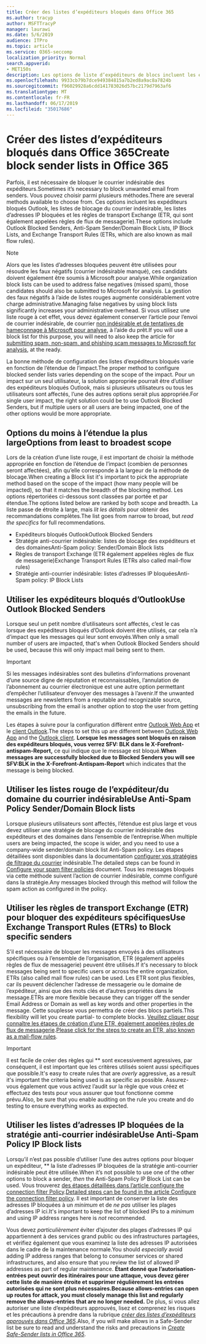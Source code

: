 ```yaml
---
title: Créer des listes d’expéditeurs bloqués dans Office 365
ms.author: tracyp
author: MSFTTracyP
manager: laurawi
ms.date: 5/6/2019
audience: ITPro
ms.topic: article
ms.service: O365-seccomp
localization_priority: Normal
search.appverid:
- MET150s
description: Les options de liste d’expéditeurs de blocs incluent les expéditeurs bloqués Outlook, les listes rouges d’expéditeurs de domaine, les listes d’adresses IP bloquées et les règles de transport Exchange (ETR), également appelées règles de flux de messagerie.
ms.openlocfilehash: 9933cb79b7dce949384815a7b2ed8a9ac8a7824b
ms.sourcegitcommit: f96029928a6cdd141783026d57bc2179d7963af6
ms.translationtype: MT
ms.contentlocale: fr-FR
ms.lasthandoff: 06/17/2019
ms.locfileid: "35017686"
---
```

# <a name="create-block-sender-lists-in-office-365"></a><span data-ttu-id="1f1f6-103">Créer des listes d’expéditeurs bloqués dans Office 365</span><span class="sxs-lookup"><span data-stu-id="1f1f6-103">Create block sender lists in Office 365</span></span>

<span data-ttu-id="1f1f6-104">Parfois, il est nécessaire de bloquer le courrier indésirable des expéditeurs.</span><span class="sxs-lookup"><span data-stu-id="1f1f6-104">Sometimes it’s necessary to block unwanted email from senders.</span></span> <span data-ttu-id="1f1f6-105">Vous pouvez choisir parmi plusieurs méthodes.</span><span class="sxs-lookup"><span data-stu-id="1f1f6-105">There are several methods available to choose from.</span></span> <span data-ttu-id="1f1f6-106">Ces options incluent les expéditeurs bloqués Outlook, les listes de blocage du courrier indésirable, les listes d’adresses IP bloquées et les règles de transport Exchange (ETR, qui sont également appelées règles de flux de messagerie).</span><span class="sxs-lookup"><span data-stu-id="1f1f6-106">These options include Outlook Blocked Senders, Anti-Spam Sender/Domain Block Lists, IP Block Lists, and Exchange Transport Rules (ETRs, which are also known as mail flow rules).</span></span>

> [!NOTE]
> <span data-ttu-id="1f1f6-107">Alors que les listes d’adresses bloquées peuvent être utilisées pour résoudre les faux négatifs (courrier indésirable manqué), ces candidats doivent également être soumis à Microsoft pour analyse.</span><span class="sxs-lookup"><span data-stu-id="1f1f6-107">While organization block lists can be used to address false negatives (missed spam), those candidates should also be submitted to Microsoft for analysis.</span></span> <span data-ttu-id="1f1f6-108">La gestion des faux négatifs à l’aide de listes rouges augmente considérablement votre charge administrative.</span><span class="sxs-lookup"><span data-stu-id="1f1f6-108">Managing false negatives by using block lists significantly increases your administrative overhead.</span></span> <span data-ttu-id="1f1f6-109">Si vous utilisez une liste rouge à cet effet, vous devez également conserver l’article pour l’envoi de courrier indésirable, de courrier [non indésirable et de tentatives de hameçonnage à Microsoft pour analyse](https://docs.microsoft.com/en-us/office365/SecurityCompliance/submit-spam-non-spam-and-phishing-scam-messages-to-microsoft-for-analysis), à l’aide du prêt.</span><span class="sxs-lookup"><span data-stu-id="1f1f6-109">If you will use a block list for this purpose, you will need to also keep the article for [submitting spam, non-spam, and phishing scam messages to Microsoft for analysis](https://docs.microsoft.com/en-us/office365/SecurityCompliance/submit-spam-non-spam-and-phishing-scam-messages-to-microsoft-for-analysis), at the ready.</span></span>

<span data-ttu-id="1f1f6-110">La bonne méthode de configuration des listes d’expéditeurs bloqués varie en fonction de l’étendue de l’impact.</span><span class="sxs-lookup"><span data-stu-id="1f1f6-110">The proper method to configure blocked sender lists varies depending on the scope of the impact.</span></span> <span data-ttu-id="1f1f6-111">Pour un impact sur un seul utilisateur, la solution appropriée pourrait être d’utiliser des expéditeurs bloqués Outlook, mais si plusieurs utilisateurs ou tous les utilisateurs sont affectés, l’une des autres options serait plus appropriée.</span><span class="sxs-lookup"><span data-stu-id="1f1f6-111">For single user impact, the right solution could be to use Outlook Blocked Senders, but if multiple users or all users are being impacted, one of the other options would be more appropriate.</span></span>

## <a name="options-from-least-to-broadest-scope"></a><span data-ttu-id="1f1f6-112">Options du moins à l’étendue la plus large</span><span class="sxs-lookup"><span data-stu-id="1f1f6-112">Options from least to broadest scope</span></span>

<span data-ttu-id="1f1f6-113">Lors de la création d’une liste rouge, il est important de choisir la méthode appropriée en fonction de l’étendue de l’impact (combien de personnes seront affectées), afin qu’elle corresponde à la largeur de la méthode de blocage.</span><span class="sxs-lookup"><span data-stu-id="1f1f6-113">When creating a Block list it's important to pick the appropriate method based on the scope of the impact (how many people will be impacted), so that it matches the breadth of the blocking method.</span></span> <span data-ttu-id="1f1f6-114">Les options répertoriées ci-dessous sont classées par portée et par étendue.</span><span class="sxs-lookup"><span data-stu-id="1f1f6-114">The options listed below are ranked by both scope and breadth.</span></span> <span data-ttu-id="1f1f6-115">La liste passe de étroite à large, mais *lit les détails* pour obtenir des recommandations complètes.</span><span class="sxs-lookup"><span data-stu-id="1f1f6-115">The list goes from narrow to broad, but *read the specifics* for full recommendations.</span></span>

- <span data-ttu-id="1f1f6-116">Expéditeurs bloqués Outlook</span><span class="sxs-lookup"><span data-stu-id="1f1f6-116">Outlook Blocked Senders</span></span>
- <span data-ttu-id="1f1f6-117">Stratégie anti-courrier indésirable: listes de blocage des expéditeurs et des domaines</span><span class="sxs-lookup"><span data-stu-id="1f1f6-117">Anti-Spam policy: Sender/Domain Block lists</span></span>
- <span data-ttu-id="1f1f6-118">Règles de transport Exchange (ETR également appelées règles de flux de messagerie)</span><span class="sxs-lookup"><span data-stu-id="1f1f6-118">Exchange Transport Rules (ETRs also called mail-flow rules)</span></span>
- <span data-ttu-id="1f1f6-119">Stratégie anti-courrier indésirable: listes d’adresses IP bloquées</span><span class="sxs-lookup"><span data-stu-id="1f1f6-119">Anti-Spam policy: IP Block Lists</span></span>

## <a name="use-outlook-blocked-senders"></a><span data-ttu-id="1f1f6-120">Utiliser les expéditeurs bloqués d’Outlook</span><span class="sxs-lookup"><span data-stu-id="1f1f6-120">Use Outlook Blocked Senders</span></span>

<span data-ttu-id="1f1f6-121">Lorsque seul un petit nombre d’utilisateurs sont affectés, c’est le cas lorsque des expéditeurs bloqués d’Outlook doivent être utilisés, car cela n’a d’impact que les messages qui leur sont envoyés.</span><span class="sxs-lookup"><span data-stu-id="1f1f6-121">When only a small number of users are impacted, that's when Outlook Blocked Senders should be used, because this will only impact mail being sent to them.</span></span>

> [!IMPORTANT]
> <span data-ttu-id="1f1f6-122">Si les messages indésirables sont des bulletins d’informations provenant d’une source digne de réputation et reconnaissables, l’annulation de l’abonnement au courrier électronique est une autre option permettant d’empêcher l’utilisateur d’envoyer des messages à l’avenir.</span><span class="sxs-lookup"><span data-stu-id="1f1f6-122">If the unwanted messages are newsletters from a reputable and recognizable source, unsubscribing from the email is another option to stop the user from getting the emails in the future.</span></span>

<span data-ttu-id="1f1f6-123">Les étapes à suivre pour la configuration diffèrent entre [Outlook Web App](https://support.office.com/en-us/article/block-or-allow-junk-email-settings-48c9f6f7-2309-4f95-9a4d-de987e880e46) et le [client Outlook](https://support.office.com/en-us/article/overview-of-the-junk-email-filter-5ae3ea8e-cf41-4fa0-b02a-3b96e21de089).</span><span class="sxs-lookup"><span data-stu-id="1f1f6-123">The steps to set this up are different between [Outlook Web App](https://support.office.com/en-us/article/block-or-allow-junk-email-settings-48c9f6f7-2309-4f95-9a4d-de987e880e46) and the [Outlook client](https://support.office.com/en-us/article/overview-of-the-junk-email-filter-5ae3ea8e-cf41-4fa0-b02a-3b96e21de089).</span></span> <span data-ttu-id="1f1f6-124">**Lorsque les messages sont bloqués en raison des expéditeurs bloqués, vous verrez SFV: BLK dans le X-Forefront-antispam-Report,** ce qui indique que le message est bloqué.</span><span class="sxs-lookup"><span data-stu-id="1f1f6-124">**When messages are successfully blocked due to Blocked Senders you will see SFV:BLK in the X-Forefront-Antispam-Report** which indicates that the message is being blocked.</span></span>

## <a name="use-anti-spam-policy-senderdomain-block-lists"></a><span data-ttu-id="1f1f6-125">Utiliser les listes rouge de l’expéditeur/du domaine du courrier indésirable</span><span class="sxs-lookup"><span data-stu-id="1f1f6-125">Use Anti-Spam Policy Sender/Domain Block lists</span></span>

<span data-ttu-id="1f1f6-126">Lorsque plusieurs utilisateurs sont affectés, l’étendue est plus large et vous devez utiliser une stratégie de blocage du courrier indésirable des expéditeurs et des domaines dans l’ensemble de l’entreprise.</span><span class="sxs-lookup"><span data-stu-id="1f1f6-126">When multiple users are being impacted, the scope is wider, and you need to use a company-wide sender/domain block list Anti-Spam policy.</span></span> <span data-ttu-id="1f1f6-127">Les étapes détaillées sont disponibles dans la documentation [configurer vos stratégies de filtrage du courrier](https://docs.microsoft.com/en-us/office365/securitycompliance/configure-your-spam-filter-policies) indésirable.</span><span class="sxs-lookup"><span data-stu-id="1f1f6-127">The detailed steps can be found in [Configure your spam filter policies](https://docs.microsoft.com/en-us/office365/securitycompliance/configure-your-spam-filter-policies) document.</span></span> <span data-ttu-id="1f1f6-128">Tous les messages bloqués via cette méthode suivent l’action de courrier indésirable, comme configuré dans la stratégie.</span><span class="sxs-lookup"><span data-stu-id="1f1f6-128">Any messages blocked through this method will follow the spam action as configured in the policy.</span></span>

## <a name="use-exchange-transport-rules-etrs-to-block-specific-senders"></a><span data-ttu-id="1f1f6-129">Utiliser les règles de transport Exchange (ETR) pour bloquer des expéditeurs spécifiques</span><span class="sxs-lookup"><span data-stu-id="1f1f6-129">Use Exchange Transport Rules (ETRs) to Block specific senders</span></span>

<span data-ttu-id="1f1f6-130">S’il est nécessaire de bloquer les messages envoyés à des utilisateurs spécifiques ou à l’ensemble de l’organisation, ETR (également appelés règles de flux de messagerie) peuvent être utilisés.</span><span class="sxs-lookup"><span data-stu-id="1f1f6-130">If it's necessary to block messages being sent to specific users or across the entire organization, ETRs (also called mail flow rules) can be used.</span></span> <span data-ttu-id="1f1f6-131">Les ETR sont plus flexibles, car ils peuvent déclencher l’adresse de messagerie ou le domaine de l’expéditeur, ainsi que des mots clés et d’autres propriétés dans le message.</span><span class="sxs-lookup"><span data-stu-id="1f1f6-131">ETRs are more flexible because they can trigger off the sender Email Address or Domain as well as key words and other properties  in the message.</span></span> <span data-ttu-id="1f1f6-132">Cette souplesse vous permettra de créer des blocs partiels.</span><span class="sxs-lookup"><span data-stu-id="1f1f6-132">This flexibility will let you create partial- to complete blocks.</span></span> <span data-ttu-id="1f1f6-133">[Veuillez cliquer pour connaître les étapes de création d’une ETR, également appelées règles de flux de messagerie](https://docs.microsoft.com/en-us/office365/SecurityCompliance/use-mail-flow-rules-to-set-the-spam-confidence-level-scl-in-messages).</span><span class="sxs-lookup"><span data-stu-id="1f1f6-133">[Please click for the steps to create an ETR, also known as a mail-flow rules](https://docs.microsoft.com/en-us/office365/SecurityCompliance/use-mail-flow-rules-to-set-the-spam-confidence-level-scl-in-messages).</span></span>

> [!IMPORTANT]
> <span data-ttu-id="1f1f6-134">Il est facile de créer des règles qui \*\* sont excessivement agressives, par conséquent, il est important que les critères utilisés soient aussi spécifiques que possible.</span><span class="sxs-lookup"><span data-stu-id="1f1f6-134">It's easy to create rules that are *overly* aggressive, as a result it's important the criteria being used is as specific as possible.</span></span> <span data-ttu-id="1f1f6-135">Assurez-vous également que vous activez l’audit sur la règle que vous créez et effectuez des tests pour vous assurer que tout fonctionne comme prévu.</span><span class="sxs-lookup"><span data-stu-id="1f1f6-135">Also, be sure that you enable auditing on the rule you create and do testing to ensure everything works as expected.</span></span>

## <a name="use-anti-spam-policy-ip-block-lists"></a><span data-ttu-id="1f1f6-136">Utiliser les listes d’adresses IP bloquées de la stratégie anti-courrier indésirable</span><span class="sxs-lookup"><span data-stu-id="1f1f6-136">Use Anti-Spam Policy IP Block lists</span></span>

<span data-ttu-id="1f1f6-137">Lorsqu’il n’est pas possible d’utiliser l’une des autres options pour bloquer un expéditeur, \*\* la liste d’adresses IP bloquées de la stratégie anti-courrier indésirable peut être utilisée.</span><span class="sxs-lookup"><span data-stu-id="1f1f6-137">When it’s not possible to use one of the other options to block a sender, *then* the Anti-Spam Policy IP Block List can be used.</span></span> <span data-ttu-id="1f1f6-138">Vous trouverez [des étapes détaillées dans l’article configure the connection filter Policy](https://docs.microsoft.com/en-us/office365/securitycompliance/configure-the-connection-filter-policy).</span><span class="sxs-lookup"><span data-stu-id="1f1f6-138">[Detailed steps can be found in the article Configure the connection filter policy](https://docs.microsoft.com/en-us/office365/securitycompliance/configure-the-connection-filter-policy).</span></span> <span data-ttu-id="1f1f6-139">Il est important de conserver la liste des adresses IP bloquées à un *minimum* et de *ne pas* utiliser les plages d’adresses IP ici.</span><span class="sxs-lookup"><span data-stu-id="1f1f6-139">It's important to keep the list of blocked IPs to a *minimum* and using IP address ranges here is *not* recommended.</span></span>

<span data-ttu-id="1f1f6-140">Vous devez *particulièrement* éviter d’ajouter des plages d’adresses IP qui appartiennent à des services grand public ou des infrastructures partagées, et vérifiez également que vous examinez la liste des adresses IP autorisées dans le cadre de la maintenance normale.</span><span class="sxs-lookup"><span data-stu-id="1f1f6-140">You should *especially* avoid adding IP address ranges that belong to consumer services or shared infrastructures, and also ensure that you review the list of allowed IP addresses as part of regular maintenance.</span></span> <span data-ttu-id="1f1f6-141">**Étant donné que l’autorisation-entrées peut ouvrir des itinéraires pour une attaque, vous devez gérer cette liste de manière étroite et supprimer régulièrement les entrées autorisées qui ne sont plus nécessaires.**</span><span class="sxs-lookup"><span data-stu-id="1f1f6-141">**Because allows-entries can open up routes for attack, you must closely manage this list and regularly remove the allows-entries that are no longer needed.**</span></span> <span data-ttu-id="1f1f6-142">De plus, si vous allez autoriser une liste d’expéditeurs approuvés, lisez et comprenez les risques et les précautions à prendre dans la rubrique *[créer des listes d’expéditeurs approuvés dans Office 365](create-safe-sender-lists-in-office-365.md)*.</span><span class="sxs-lookup"><span data-stu-id="1f1f6-142">Also, if you will make allows in a Safe-Sender list be sure to read and understand the risks and precautions in *[Create Safe-Sender lists in Office 365](create-safe-sender-lists-in-office-365.md)*.</span></span>